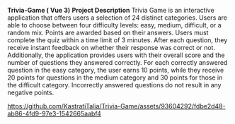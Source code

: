 **Trivia-Game ( Vue 3)**
**Project Description**
Trivia Game is an interactive application that offers users a selection of 24 distinct categories.
Users are able to choose between four difficulty levels: easy, medium, difficult, or a random mix. Points
are awarded based on their answers.
Users must complete the quiz within a time limit of 3 minutes. After each question, they receive instant
feedback on whether their response was correct or not.
Additionally, the application provides users with their overall score and the number of questions they
answered correctly.
For each correctly answered question in the easy category, the user earns 10 points, while they receive
20 points for questions in the medium category and 30 points for those in the difficult category.
Incorrectly answered questions do not result in any negative points.

https://github.com/KastratiTalia/Trivia-Game/assets/93604292/fdbe2d48-ab86-4fd9-97e3-1542665aabf4

